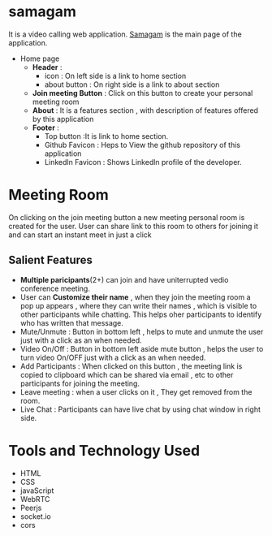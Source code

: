 # samagam
It is a video calling web application. [Samagam](https://heenahmed.github.io/samagam.github.io/) is the main page of the application.
* Home page
  * **Header** : 
     * icon : On left side is a link to home section 
     * about button : On right side is a link to about section
  * **Join meeting Button** : Click on this button to create your personal meeting room
  * **About** : It is a features section , with description of features offered by this application
  * **Footer** : 
     * Top button :It is link to home section.
     * Github Favicon : Heps to View the github repository of this application
     * Linkedln Favicon : Shows Linkedln profile of the developer.

# Meeting Room
On clicking on the join meeting button a new meeting personal room is created for the user. 
User can share link to this room to others for joining it and can start an instant meet in just a click

## Salient Features 
* **Multiple paricipants**(2+) can join and have uniterrupted vedio conference meeting.
* User can **Customize their name** , when they join the meeting room a pop up appears , where they can write their names ,
which is visible to other participants while chatting. This helps oher participants to identify who has written that message. 
* Mute/Unmute :  Button in bottom left , helps to mute and unmute the user just with a click as an when needed.
* Video On/Off : Button in bottom left aside mute button , helps the user to turn video On/OFF just with a click as an when needed.
* Add Participants : When clicked on this button , the meeting link is copied to clipboard which can be shared via email , etc to other participants for joining the meeting.
* Leave meeting : when a user clicks on it , They get removed from the room.
* Live Chat : Participants can have live chat by using chat window in right side.

# Tools and Technology Used
* HTML
* CSS
* javaScript
* WebRTC
* Peerjs
* socket.io
* cors
